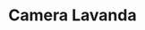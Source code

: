 ---
title: Camera Lavanda
tipologia: Camera Tripla
description: Il colore della lavanda, una camera matrimoniale che accoglie due ospiti più eventuale lettino aggiunto per la comodità di tre persone, bagno con doccia e piccolo balcone
background:
  src: /img/lavanda/DSC_4146.jpg
  alt: Foto camera menta
image: 
    src: /img/lavanda/DSC_4145.jpg
    alt: Foto camera menta
image1: 
    src: /img/lavanda/DSC_4148.jpg
    alt: Foto camera manta
image2: 
    src: /img/lavanda/DSC_4152.jpg
    alt: Foto camera manta
image3: 
    src: /img/lavanda/DSC_4157.jpg
    alt: Foto camera manta
tags: camere
commento: Dormire nel profumo della lavanda
---